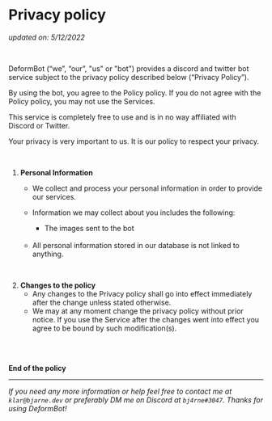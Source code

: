 # Privacy policy

*updated on: 5/12/2022*

<br>

DeformBot (“we”, “our”, "us" or "bot") provides a discord and twitter bot service subject to the privacy policy described below (“Privacy Policy”).

By using the bot, you agree to the Policy policy. If you do not agree with the Policy policy, you may not use the Services.

This service is completely free to use and is in no way affiliated with Discord or Twitter.

Your privacy is very important to us. It is our policy to respect your privacy.

<br>

1. **Personal Information**
    * We collect and process your personal information in order to provide our services. 

    * Information we may collect about you includes the following:

        * The images sent to the bot

    <br>

    * All personal information stored in our database is not linked to anything.

<br>

2. **Changes to the policy**
    * Any changes to the Privacy policy shall go into effect immediately after the change unless stated otherwise. 
    * We may at any moment change the privacy policy without prior notice. If you use the Service after the changes went into effect you agree to be bound by such modification(s).

<br><br>


**End of the policy**

---

*If you need any more information or help feel free to contact me at `klar@bjarne.dev` or preferably DM me on Discord at `bj4rne#3047`. Thanks for using DeformBot!*